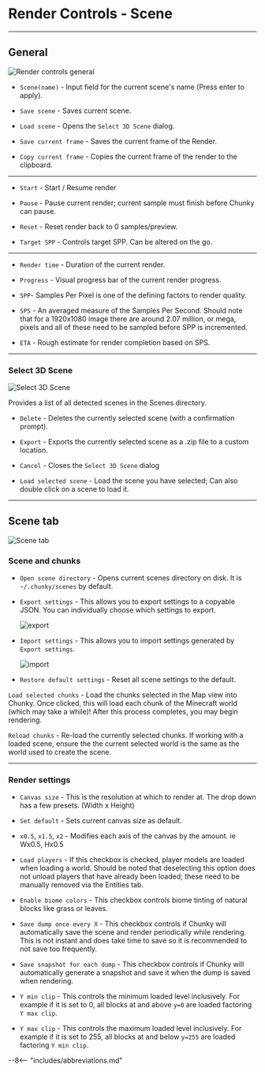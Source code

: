 # Render Controls - Scene

---

## General

![Render controls general](../../img/user_interface/render_controls/general.png)

- `Scene(name)` - Input field for the current scene's name (Press enter to apply).

- `Save scene` - Saves current scene.

- `Load scene` - Opens the `Select 3D Scene` dialog.

- `Save current frame` - Saves the current frame of the Render.

- `Copy current frame` - Copies the current frame of the render to the clipboard.

---

- `Start` - Start / Resume render

- `Pause` - Pause current render; current sample must finish before Chunky can pause.

- `Reset` - Reset render back to 0 samples/preview.

- `Target SPP` - Controls target SPP. Can be altered on the go.

---

- `Render time` - Duration of the current render.

- `Progress` - Visual progress bar of the current render progress.

- `SPP`- Samples Per Pixel is one of the defining factors to render quality.

- `SPS` - An averaged measure of the Samples Per Second. Should note that for a 1920x1080 image there are around 2.07 million, or mega, pixels and all of these need to be sampled before SPP is incremented.

- `ETA` - Rough estimate for render completion based on SPS.

---

### Select 3D Scene

![Select 3D Scene](../../img/user_interface/render_controls/select3dscene.png)

Provides a list of all detected scenes in the Scenes directory.

- `Delete` - Deletes the currently selected scene (with a confirmation prompt).

- `Export` - Exports the currently selected scene as a .zip file to a custom location.

- `Cancel` - Closes the `Select 3D Scene` dialog

- `Load selected scene` - Load the scene you have selected; Can also double click on a scene to load it.

---

## Scene tab

![Scene tab](../../img/user_interface/render_controls/scene_tab.png)

### Scene and chunks

- `Open scene directory` - Opens current scenes directory on disk. It is `~/.chunky/scenes` by default.

- `Export settings` - This allows you to export settings to a copyable JSON. You can individually choose which settings to export.

	![export](../../img/user_interface/render_controls/scene_export.png)

- `Import settings` - This allows you to import settings generated by `Export settings`.

	![import](../../img/user_interface/render_controls/scene_import.png)

- `Restore default settings` - Reset all scene settings to the default.

`Load selected chunks` - Load the chunks selected in the Map view into Chunky. Once clicked, this will load each chunk of the Minecraft world (which may take a while)! After this process completes, you may begin rendering.

`Reload chunks` - Re-load the currently selected chunks. If working with a loaded scene, ensure the the current selected world is the same as the world used to create the scene.

---

### Render settings

- `Canvas size` - This is the resolution at which to render at. The drop down has a few presets. (Width x Height)

- `Set default` - Sets current canvas size as default.

- `x0.5`, `x1.5`, `x2` - Modifies each axis of the canvas by the amount. ie Wx0.5, Hx0.5

- `Load players` - If this checkbox is checked, player models are loaded when loading a world. Should be noted that deselecting this option does not unload players that have already been loaded; these need to be manually removed via the Entities tab.

- `Enable biome colors` - This checkbox controls biome tinting of natural blocks like grass or leaves.

- `Save dump once every X` - This checkbox controls if Chunky will automatically save the scene and render periodically while rendering. This is not instant and does take time to save so it is recommended to not save too frequently.

- `Save snapshot for each dump` - This checkbox controls if Chunky will automatically generate a snapshot and
save it when the dump is saved when rendering.

- `Y min clip` - This controls the minimum loaded level inclusively. For example if it is set to 0, all blocks at and above `y=0` are loaded factoring `Y max clip`.

- `Y max clip` - This controls the maximum loaded level inclusively. For example if it is set to 255, all blocks at and below `y=255` are loaded factoring `Y min clip`.

--8<-- "includes/abbreviations.md"
